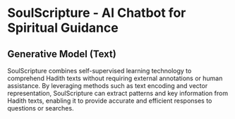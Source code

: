 # SoulScripture - AI Chatbot for Spiritual Guidance
## Generative Model (Text)
SoulScripture combines self-supervised learning technology to comprehend Hadith texts without requiring external annotations or human assistance. By leveraging methods such as text encoding and vector representation, SoulScripture can extract patterns and key information from Hadith texts, enabling it to provide accurate and efficient responses to questions or searches.

[](https://github.com/andhika-m/SoulScripture/blob/main/SoulScripture.pdf)

